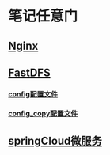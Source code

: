 # 笔记任意门

## [Nginx](https://github.com/yueyue-Yan/Micro-service-notes/tree/nginx)
## [FastDFS](https://github.com/yueyue-Yan/Micro-service-notes/tree/fastdfs)

#### [config配置文件](https://github.com/yueyue-Yan/Micro-service-notes/tree/config)
#### [config_copy配置文件](https://github.com/yueyue-Yan/Micro-service-notes/tree/config_copy)


## [springCloud微服务](https://github.com/yueyue-Yan/Micro-service-notes/tree/springcloud)



